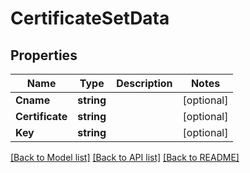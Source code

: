 # CertificateSetData

## Properties
Name | Type | Description | Notes
------------ | ------------- | ------------- | -------------
**Cname** | **string** |  | [optional] 
**Certificate** | **string** |  | [optional] 
**Key** | **string** |  | [optional] 

[[Back to Model list]](../README.md#documentation-for-models) [[Back to API list]](../README.md#documentation-for-api-endpoints) [[Back to README]](../README.md)


